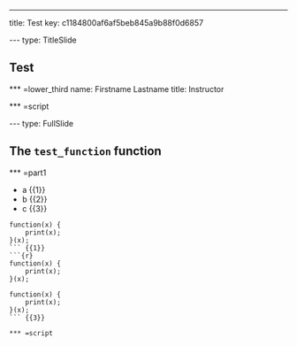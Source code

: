 ---
title: Test
key: c1184800af6af5beb845a9b88f0d6857


--- type: TitleSlide
## Test


*** =lower_third
name: Firstname Lastname
title: Instructor

*** =script



--- type: FullSlide
## The `test_function` function

*** =part1
- a {{1}}
- b {{2}}
- c {{3}}

```{r}
function(x) {
    print(x);
}(x);
``` {{1}}
```{r}
function(x) {
    print(x);
}(x);
```
```{r}
function(x) {
    print(x);
}(x);
``` {{3}}

*** =script


